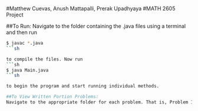 #Matthew Cuevas, Anush Mattapalli, Prerak Upadhyaya
#MATH 2605 Project


##To Run:
Navigate to the folder containing the .java files using a terminal and then run

```sh
$ javac *.java
```sh

to compile the files. Now run
```sh
$ java Main.java
```sh

to begin the program and start running individual methods.

##To View Written Portion Problems:
Navigate to the appropriate folder for each problem. That is, Problem 1 for Problem 1, Problem 2 for Problem 2, and Problem 3 for Problem 3.
